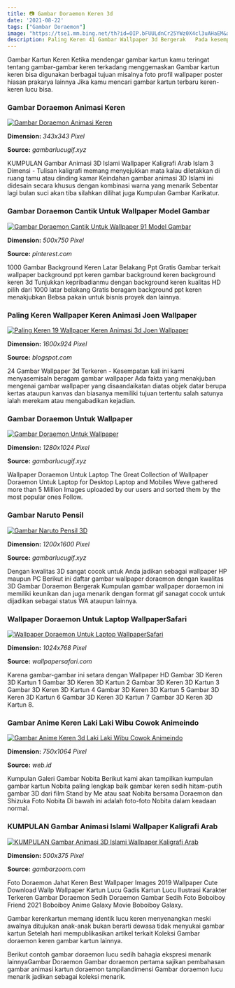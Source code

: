 ```yaml
---
title: 📷 Gambar Doraemon Keren 3d
date: '2021-08-22'
tags: ["Gambar Doraemon"]
image: "https://tse1.mm.bing.net/th?id=OIP.bFUULdnCr25YWz0X4cl3uAHaEM&amp;pid=15.1"
description: Paling Keren 41 Gambar Wallpaper 3d Bergerak   Pada kesempatan kali ini kami menyaandaikatan beragam gambar wallpaper Ada fakta yang menakjuban mengenai gamb
---
```




Gambar Kartun Keren Ketika mendengar gambar kartun kamu teringat tentang gambar-gambar keren terkadang menggemaskan Gambar kartun keren bisa digunakan berbagai tujuan misalnya foto profil wallpaper poster hiasan prakarya lainnya Jika kamu mencari gambar kartun terbaru keren-keren lucu bisa.



### Gambar Doraemon Animasi Keren

[![Gambar Doraemon Animasi Keren](https://www.gambarlucugif.xyz/wp-content/uploads/2020/05/Anime-Doraemon-Keren-Anime-Wallpapers.jpg)](https://www.gambarlucugif.xyz/wp-content/uploads/2020/05/Anime-Doraemon-Keren-Anime-Wallpapers.jpg)


**Dimension:** _343x343 Pixel_ 

**Source:** _gambarlucugif.xyz_ 


KUMPULAN Gambar Animasi 3D Islami Wallpaper Kaligrafi Arab Islam 3 Dimensi - Tulisan kaligrafi memang menyejukkan mata kalau diletakkan di ruang tamu atau dinding kamar Keindahan gambar animasi 3D Islami ini didesain secara khusus dengan kombinasi warna yang menarik Sebentar lagi bulan suci akan tiba silahkan dilihat juga Kumpulan Gambar Karikatur.


### Gambar Doraemon Cantik Untuk Wallpaper Model Gambar 

[![Gambar Doraemon Cantik Untuk Wallpaper 91 Model Gambar ](https://i.pinimg.com/736x/0b/b8/96/0bb896fc47209403efade33a9aadd641.jpg)](https://i.pinimg.com/736x/0b/b8/96/0bb896fc47209403efade33a9aadd641.jpg)


**Dimension:** _500x750 Pixel_ 

**Source:** _pinterest.com_ 


1000 Gambar Background Keren Latar Belakang Ppt Gratis Gambar terkait wallpaper background ppt keren gambar background keren background keren 3d Tunjukkan kepribadianmu dengan background keren kualitas HD pilih dari 1000 latar belakang Gratis beragam background ppt keren menakjubkan Bebsa pakain untuk bisnis proyek dan lainnya.


### Paling Keren Wallpaper Keren Animasi Joen Wallpaper

[![Paling Keren 19 Wallpaper Keren Animasi 3d  Joen Wallpaper](https://wallpaperaccess.com/full/3396.jpg)](https://wallpaperaccess.com/full/3396.jpg)


**Dimension:** _1600x924 Pixel_ 

**Source:** _blogspot.com_ 


24 Gambar Wallpaper 3d Terkeren - Kesempatan kali ini kami menyasemisaln beragam gambar wallpaper Ada fakta yang menakjuban mengenai gambar wallpaper yang disaandaikatan diatas objek datar berupa kertas ataupun kanvas dan biasanya memiliki tujuan tertentu salah satunya ialah merekam atau mengabadikan kejadian.


### Gambar Doraemon Untuk Wallpaper

[![Gambar Doraemon Untuk Wallpaper](https://www.gambarlucugif.xyz/wp-content/uploads/2020/05/42-Doraemon-HD-Wallpapers-Background-Images-Wallpaper-Abyss.jpg)](https://www.gambarlucugif.xyz/wp-content/uploads/2020/05/42-Doraemon-HD-Wallpapers-Background-Images-Wallpaper-Abyss.jpg)


**Dimension:** _1280x1024 Pixel_ 

**Source:** _gambarlucugif.xyz_ 


Wallpaper Doraemon Untuk Laptop The Great Collection of Wallpaper Doraemon Untuk Laptop for Desktop Laptop and Mobiles Weve gathered more than 5 Million Images uploaded by our users and sorted them by the most popular ones Follow.


### Gambar Naruto Pensil

[![Gambar Naruto Pensil 3D](https://www.gambarlucugif.xyz/wp-content/uploads/2020/05/Gambar-Lukisan-Pensil-Naruto-3d-Cikimm.com_.jpg)](https://www.gambarlucugif.xyz/wp-content/uploads/2020/05/Gambar-Lukisan-Pensil-Naruto-3d-Cikimm.com_.jpg)


**Dimension:** _1200x1600 Pixel_ 

**Source:** _gambarlucugif.xyz_ 


Dengan kwalitas 3D sangat cocok untuk Anda jadikan sebagai wallpaper HP maupun PC Berikut ini daftar gambar wallpaper doraemon dengan kwalitas 3D Gambar Doraemon Bergerak Kumpulan gambar wallpaper doraemon ini memiliki keunikan dan juga menarik dengan format gif sanagat cocok untuk dijadikan sebagai status WA ataupun lainnya.


### Wallpaper Doraemon Untuk Laptop WallpaperSafari

[![Wallpaper Doraemon Untuk Laptop  WallpaperSafari](http://cdn.wallpapersafari.com/47/55/GAXgb9.jpg)](http://cdn.wallpapersafari.com/47/55/GAXgb9.jpg)


**Dimension:** _1024x768 Pixel_ 

**Source:** _wallpapersafari.com_ 


Karena gambar-gambar ini setara dengan Wallpaper HD Gambar 3D Keren 3D Kartun 1 Gambar 3D Keren 3D Kartun 2 Gambar 3D Keren 3D Kartun 3 Gambar 3D Keren 3D Kartun 4 Gambar 3D Keren 3D Kartun 5 Gambar 3D Keren 3D Kartun 6 Gambar 3D Keren 3D Kartun 7 Gambar 3D Keren 3D Kartun 8.


### Gambar Anime Keren Laki Laki Wibu Cowok Animeindo

[![Gambar Anime Keren 3d Laki Laki Wibu Cowok  Animeindo](https://i.pinimg.com/originals/e5/dc/65/e5dc65a3442b8997f36989d1d5523836.jpg)](https://i.pinimg.com/originals/e5/dc/65/e5dc65a3442b8997f36989d1d5523836.jpg)


**Dimension:** _750x1064 Pixel_ 

**Source:** _web.id_ 


Kumpulan Galeri Gambar Nobita Berikut kami akan tampilkan kumpulan gambar kartun Nobita paling lengkap baik gambar keren sedih hitam-putih gambar 3D dari film Stand by Me atau saat Nobita bersama Doraemon dan Shizuka Foto Nobita Di bawah ini adalah foto-foto Nobita dalam keadaan normal.


### KUMPULAN Gambar Animasi Islami Wallpaper Kaligrafi Arab 

[![KUMPULAN Gambar Animasi 3D Islami Wallpaper Kaligrafi Arab ](https://4.bp.blogspot.com/-qs6RP51_8SY/U4LbwLkD_9I/AAAAAAAAAg0/Fn8Ggxl9-5c/s1600/Gambar+Animasi+3D+Islami+Wallpaper+Kaligrafi+Arab+Islam+3+Dimensi.jpg)](https://4.bp.blogspot.com/-qs6RP51_8SY/U4LbwLkD_9I/AAAAAAAAAg0/Fn8Ggxl9-5c/s1600/Gambar+Animasi+3D+Islami+Wallpaper+Kaligrafi+Arab+Islam+3+Dimensi.jpg)


**Dimension:** _500x375 Pixel_ 

**Source:** _gambarzoom.com_ 



Foto Doraemon Jahat Keren Best Wallpaper Images 2019 Wallpaper Cute Download Wallp Wallpaper Kartun Lucu Gadis Kartun Lucu Ilustrasi Karakter Terkeren Gambar Doraemon Sedih Doraemon Gambar Sedih Foto Boboiboy Friend 2021 Boboiboy Anime Galaxy Movie Boboiboy Galaxy.


Gambar kerenkartun memang identik lucu keren menyenangkan meski awalnya ditujukan anak-anak bukan berarti dewasa tidak menyukai gambar kartun Setelah hari mempublikasikan artikel terkait Koleksi Gambar doraemon keren gambar kartun lainnya.


Berikut contoh gambar doraemon lucu sedih bahagia ekspresi menarik lainnyaGambar Doraemon Gambar doraemon pertama sajikan pembahasan gambar animasi kartun doraemon tampilandimensi Gambar doraemon lucu menarik jadikan sebagai koleksi menarik.




